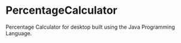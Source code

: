 # PercentageCalculator
Percentage Calculator for desktop built using the Java Programming Language.
